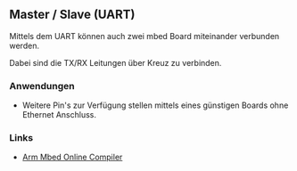 ## Master / Slave (UART)

Mittels dem UART können auch zwei mbed Board miteinander verbunden werden.

Dabei sind die TX/RX Leitungen über Kreuz zu verbinden.

### Anwendungen

*   Weitere Pin&#039;s zur Verfügung stellen mittels eines günstigen Boards ohne Ethernet Anschluss.

### Links

*  [Arm Mbed Online Compiler](https://os.mbed.com/compiler/#import:/teams/IoTKitV3/code/SerialMaster/)
